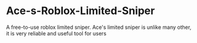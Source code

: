 # Ace-s-Roblox-Limited-Sniper
A free-to-use roblox limited sniper. Ace's limited sniper is unlike many other, it is very reliable and useful tool for users
